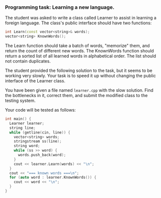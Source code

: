 ### Programming task: Learning a new language.

The student was asked to write a class called Learner to assist in learning a foreign language. The class's public interface should have two functions:

```cpp
int Learn(const vector<string>& words);
vector<string> KnownWords();
```

The Learn function should take a batch of words, "memorize" them, and return the count of different new words. The KnownWords function should return a sorted list of all learned words in alphabetical order. The list should not contain duplicates.

The student provided the following solution to the task, but it seems to be working very slowly. Your task is to speed it up without changing the public interface of the Learner class.

You have been given a file named `learner.cpp` with the slow solution. Find the bottlenecks in it, correct them, and submit the modified class to the testing system.

Your code will be tested as follows:

```cpp
int main() {
  Learner learner;
  string line;
  while (getline(cin, line)) {
    vector<string> words;
    stringstream ss(line);
    string word;
    while (ss >> word) {
      words.push_back(word);
    }
    cout << learner.Learn(words) << "\n";
  }
  cout << "=== known words ===\n";
  for (auto word : learner.KnownWords()) {
    cout << word << "\n";
  }
}
```
